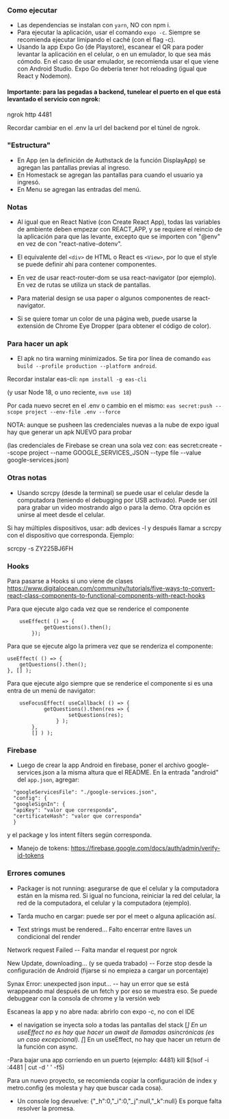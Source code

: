 ### Como ejecutar
- Las dependencias se instalan con `yarn`, NO con npm i.
- Para ejecutar la aplicación, usar el comando `expo -c`. Siempre se recomienda
  ejecutar limipando el caché (con el flag -c).
- Usando la app Expo Go (de Playstore), escanear el QR para poder levantar la aplicación en el celular, o en un emulador, lo que sea más cómodo. En el caso de usar emulador, se recomienda usar el que viene con Android Studio. Expo Go debería tener hot reloading (igual que React y Nodemon).


#### Importante: para las pegadas a backend, tunelear el puerto en el que está levantado el servicio con ngrok:
ngrok http 4481

Recordar cambiar en el .env la url del backend por el túnel de ngrok.


### "Estructura"
- En App (en la definición de Authstack de la función DisplayApp) se agregan las pantallas previas al ingreso.
- En Homestack se agregan las pantallas para cuando el usuario ya ingresó.
- En Menu se agregan las entradas del menú.


### Notas
- Al igual que en React Native (con Create React App), todas las variables de ambiente 
  deben empezar con REACT_APP, y se requiere el reincio de la aplicación para que 
  las levante, excepto que se importen con "@env" en vez de con "react-native-dotenv".
- El equivalente del `<div>` de HTML o React es `<View>`, por lo que el style se puede definir ahí para contener componentes.
- En vez de usar react-router-dom se usa react-navigator (por ejemplo). En vez de rutas se utiliza un stack de pantallas.
- Para material design se usa paper o algunos componentes de react-navigator.

- Si se quiere tomar un color de una página web, puede usarse la extensión de Chrome Eye Dropper (para obtener el código de color).


### Para hacer un apk
- El apk no tira warning minimizados. Se tira por línea de comando `eas build --profile production --platform android`.

Recordar instalar eas-cli:
`npm install -g eas-cli`

(y usar Node 18, o uno reciente, `nvm use 18`)

Por cada nuevo secret en el .env o cambio en el mismo:
`eas secret:push --scope project --env-file .env --force`

NOTA: aunque se pusheen las credenciales nuevas a la nube de expo igual hay que generar un apk NUEVO para
probar

(las credenciales de Firebase se crean una sola vez con:
eas secret:create --scope project --name GOOGLE_SERVICES_JSON --type file --value google-services.json)

### Otras notas
- Usando scrcpy (desde la terminal) se puede usar el celular desde la computadora (teniendo el debugging por USB activado). Puede ser útil para grabar un video mostrando algo o para la demo. Otra opción es unirse al meet desde el celular.

Si hay múltiples dispositivos, usar: adb devices -l y después llamar a scrcpy con el dispositivo que corresponda. Ejemplo:

scrcpy -s ZY225BJ6FH


### Hooks
Para pasarse a Hooks si uno viene de clases
https://www.digitalocean.com/community/tutorials/five-ways-to-convert-react-class-components-to-functional-components-with-react-hooks

Para que ejecute algo cada vez que se renderice el componente
```    
    useEffect( () => {
            getQuestions().then();
        });
```

Para que se ejecute algo la primera vez que se renderiza el componente:
```
useEffect( () => {
    getQuestions().then();
}, [] );
```

Para que ejecute algo siempre que se renderice el componente si es una entra de un menú de navigator:
```    
    useFocusEffect( useCallback( () => {
            getQuestions().then(res => {
                    setQuestions(res);
                } );
        },
        [] ) );
```

### Firebase
- Luego de crear la app Android en firebase, poner el archivo google-services.json a la misma altura que el README.
  En la entrada "android" del ```app.json```, agregar:
```
  "googleServicesFile": "./google-services.json",
  "config": {
  "googleSignIn": {
  "apiKey": "valor que corresponda",
  "certificateHash": "valor que corresponda"
  }
```
y el package y los intent filters según corresponda.

- Manejo de tokens: https://firebase.google.com/docs/auth/admin/verify-id-tokens


### Errores comunes
- Packager is not running: asegurarse de que el celular y la computadora están en la misma red.
  Si igual no funciona, reiniciar la red del celular, la red de la computadora, el celular y 
  la computadora (ejemplo).
  
- Tarda mucho en cargar: puede ser por el meet o alguna aplicación así.

- Text strings must be rendered... Falto encerrar entre llaves un condicional del render

Network request Failed -- Falta mandar el request por ngrok

New Update, downloading… (y se queda trabado) -- Forze stop desde la configuración de Android
(fijarse si no empieza a cargar un porcentaje)

Synax Error: unexpected json input… -- hay un error que se está wrappeando mal después de un
fetch y por eso se muestra eso. Se puede debuggear con la consola de chrome y la versión web

Escaneas la app y no abre nada: abrirlo con expo -c, no con el IDE

- el navigation se inyecta solo a todas las pantallas del stack
  [*] En un useEffect no es hay que hacer un await de llamadas asincrónicas (es un caso
  excepcional).
  [*] En un useEffect, no hay que hacer un return de la función con async.
  
-Para bajar una app corriendo en un puerto (ejemplo: 4481)
kill $(lsof -i :4481 | cut -d ' ' -f5)

Para un nuevo proyecto, se recomienda copiar la configuración de index y metro.config (es molesta y hay que buscar cada cosa).

- Un console log devuelve: {"_h":0,"_i":0,"_j":null,"_k":null}
Es porque falta resolver la promesa.